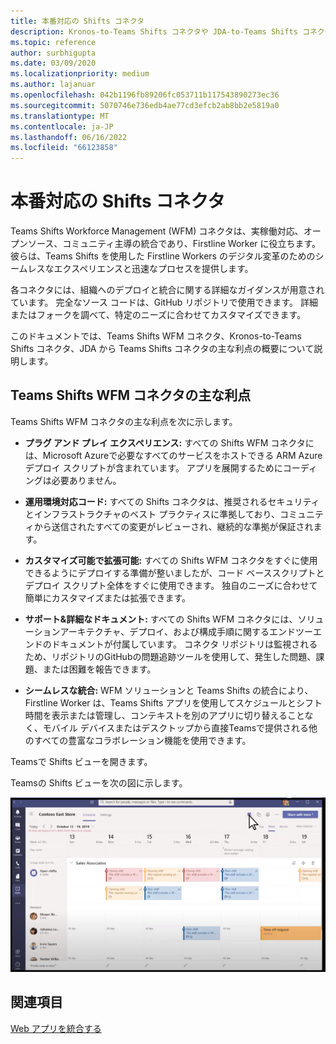 ```yaml
---
title: 本番対応の Shifts コネクタ
description: Kronos-to-Teams Shifts コネクタや JDA-to-Teams Shifts コネクタなど、Teamsに Workforce Management Shifts コネクタを使用する利点について説明します
ms.topic: reference
author: surbhigupta
ms.date: 03/09/2020
ms.localizationpriority: medium
ms.author: lajanuar
ms.openlocfilehash: 042b1196fb89206fc053711b117543890273ec36
ms.sourcegitcommit: 5070746e736edb4ae77cd3efcb2ab8bb2e5819a0
ms.translationtype: MT
ms.contentlocale: ja-JP
ms.lasthandoff: 06/16/2022
ms.locfileid: "66123858"
---
```

# <a name="production-ready-shifts-connectors"></a>本番対応の Shifts コネクタ  

Teams Shifts Workforce Management (WFM) コネクタは、実稼働対応、オープンソース、コミュニティ主導の統合であり、Firstline Worker に役立ちます。 彼らは、Teams Shifts を使用した Firstline Workers のデジタル変革のためのシームレスなエクスペリエンスと迅速なプロセスを提供します。

各コネクタには、組織へのデプロイと統合に関する詳細なガイダンスが用意されています。 完全なソース コードは、GitHub リポジトリで使用できます。 詳細またはフォークを調べて、特定のニーズに合わせてカスタマイズできます。

このドキュメントでは、Teams Shifts WFM コネクタ、Kronos-to-Teams Shifts コネクタ、JDA から Teams Shifts コネクタの主な利点の概要について説明します。

## <a name="key-benefits-of-teams-shifts-wfm-connectors"></a>Teams Shifts WFM コネクタの主な利点

Teams Shifts WFM コネクタの主な利点を次に示します。

* **プラグ アンド プレイ エクスペリエンス:** すべての Shifts WFM コネクタには、Microsoft Azureで必要なすべてのサービスをホストできる ARM Azure デプロイ スクリプトが含まれています。 アプリを展開するためにコーディングは必要ありません。

* **運用環境対応コード:** すべての Shifts コネクタは、推奨されるセキュリティとインフラストラクチャのベスト プラクティスに準拠しており、コミュニティから送信されたすべての変更がレビューされ、継続的な準拠が保証されます。

* **カスタマイズ可能で拡張可能:** すべての Shifts WFM コネクタをすぐに使用できるようにデプロイする準備が整いましたが、コード ベーススクリプトとデプロイ スクリプト全体をすぐに使用できます。 独自のニーズに合わせて簡単にカスタマイズまたは拡張できます。

* **サポート&詳細なドキュメント:** すべての Shifts WFM コネクタには、ソリューションアーキテクチャ、デプロイ、および構成手順に関するエンドツーエンドのドキュメントが付属しています。 コネクタ リポジトリは監視されるため、リポジトリのGitHubの問題追跡ツールを使用して、発生した問題、課題、または困難を報告できます。

* **シームレスな統合:** WFM ソリューションと Teams Shifts の統合により、Firstline Worker は、Teams Shifts アプリを使用してスケジュールとシフト時間を表示または管理し、コンテキストを別のアプリに切り替えることなく、モバイル デバイスまたはデスクトップから直接Teamsで提供される他のすべての豊富なコラボレーション機能を使用できます。  

Teamsで Shifts ビューを開きます。

Teamsの Shifts ビューを次の図に示します。

![Teamsでシフトを開く](../assets/images/teams-open-shifts-view.png)

## <a name="see-also"></a>関連項目

[Web アプリを統合する](~/samples/integrate-web-apps-overview.md)
